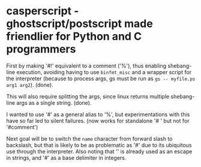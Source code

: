 # casperscript - ghostscript/postscript made friendlier for Python and C programmers

First by making '#!' equivalent to a comment ('%'), thus enabling
shebang-line execution, avoiding having to use `binfmt_misc` and a wrapper
script for the interpreter (because to process args, gs must be run as
`gs -- myfile.ps arg1 arg2`). (done).

This will also require splitting the args, since linux returns multiple
shebang-line args as a single string. (done).

I wanted to use '#' as a general alias to '%', but experimentations with this
have so far led to silent failures. (now works for standalone '# ' but not for
'#comment')

Next goal will be to switch the `name` character from forward slash to
backslash, but that is likely to be as problematic as '#' due to its
ubiquitous use through the interpreter. Also noting that '\' is already used as
an escape in strings, and '#' as a base delimiter in integers.
